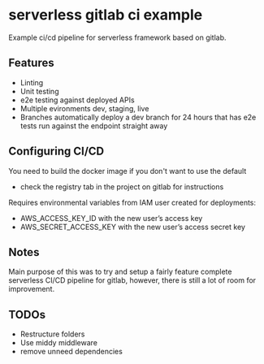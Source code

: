 # serverless gitlab ci example

Example ci/cd pipeline for serverless framework based on gitlab.

## Features

- Linting
- Unit testing
- e2e testing against deployed APIs
- Multiple evironments dev, staging, live
- Branches automatically deploy a dev branch for 24 hours that has e2e tests run against the endpoint straight away

## Configuring CI/CD

You need to build the docker image if you don't want to use the default

- check the registry tab in the project on gitlab for instructions

Requires environmental variables from IAM user created for deployments:

- AWS_ACCESS_KEY_ID with the new user’s access key
- AWS_SECRET_ACCESS_KEY with the new user’s access secret key

## Notes

Main purpose of this was to try and setup a fairly feature complete serverless CI/CD pipeline for gitlab, however, there is still a lot of room for improvement.

## TODOs

- Restructure folders
- Use middy middleware
- remove unneed dependencies

